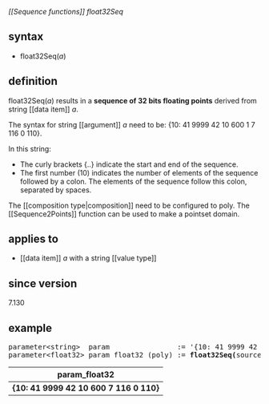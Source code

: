 *[[Sequence functions]] float32Seq*

## syntax

- float32Seq(*a*)

## definition

float32Seq(*a*) results in a **sequence of 32 bits floating points** derived from string [[data item]] *a*.

The syntax for string [[argument]] *a* need to be: {10: 41 9999 42 10 600 1 7 116 0 110}.

In this string:
- The curly brackets {..} indicate the start and end of the sequence.
- The first number (10) indicates the number of elements of the sequence followed by a colon. The elements of the sequence follow this colon, separated by spaces.

The [[composition type|composition]] need to be configured to poly. The [[Sequence2Points]] function can be used to make a pointset domain.

## applies to

- [[data item]] *a* with a string [[value type]]

## since version

7.130

## example
<pre>
parameter&lt;string&gt;  param                := '{10: 41 9999 42 10 600 1 7 116 0 110}';
parameter&lt;float32&gt; param_float32 (poly) := <B>float32Seq(</B>source/param<B>)</B>;
</pre>

| param_float32                            |
|------------------------------------------|
| **{10: 41 9999 42 10 600 7 116 0 110}**  |
